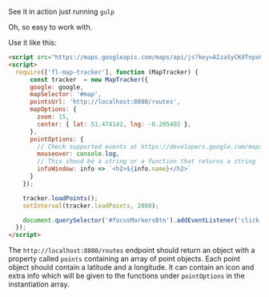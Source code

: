 See it in action just running `gulp`


Oh, so easy to work with.

Use it like this:
``` html
<script src="https://maps.googleapis.com/maps/api/js?key=AIzaSyCKdTnpxORlxfcVsuASHCeozz1CCMLM0u4"></script>
<script>
  require(['fl-map-tracker'], function (MapTracker) {
      const tracker  = new MapTracker({
      google: google,
      mapSelector: '#map',
      pointsUrl: 'http://localhost:8080/routes',
      mapOptions: {
        zoom: 15,
        center: { lat: 51.474142, lng: -0.205402 },
      },
      pointOptions: {
        // Check supported events at https://developers.google.com/maps/documentation/javascript/events
        mouseover: console.log,
        // This shoud be a string or a function that returns a string
        infoWindow: info => `<h2>${info.name}</h2>`
      }
    });

    tracker.loadPoints();
    setInterval(tracker.loadPoints, 2000);

    document.querySelector('#focusMarkersBtn').addEventListener('click', tracker.fitPoints);
  });
</script>
```

The `http://localhost:8080/routes` endpoint should return an object with a property
called `points` containing an array of point objects.
Each point object should contain a latitude and a longitude. It can contain an icon
and extra info which will be given to the functions under `pointOptions` in the instantiation array.
